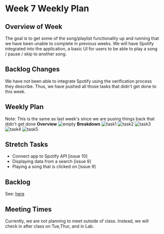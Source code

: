# Week 7 Weekly Plan

## Overview of Week
The goal is to get some of the song/playlist functionality up and running that we have been unable to complete in previous weeks. We will have Spotify integrated into the application, a basic UI for users to be able to play a song / pause / skip to another song.

## Backlog Changes
We have not been able to integrate Spotify using the verification process they describe. Thus, we have pushed all those tasks that didn't get done to this week.

## Weekly Plan
Note: This is the same as last week's since we are pusing things back that didn't get done
**Overview**
![empty](https://i.imgur.com/tnU0pA2.png)
**Breakdown**
![task1](https://i.imgur.com/IHuJFs3.png)
![task2](https://i.imgur.com/VY6gWh4.png)
![task3](https://i.imgur.com/vBvpyyh.png)
![task4](https://i.imgur.com/4gRfwEp.png)
![task5](https://i.imgur.com/8yAqavh.png)

## Stretch Tasks
* Connect app to Spotify API [issue 10]
* Displaying data from a search [issue 9]
* Playing a song that is clicked on [issue 9]

## Backlog
See: [here](https://docs.google.com/document/d/1dNpKkP6-cT1wHbiCkSyPnnrPagp8rXVfpdTVOiYwgqQ/edit?usp=sharing)

## Meeting Times
Currently, we are not planning to meet outside of class. Instead, we will check in after class on Tue,Thur, and in Lab.
